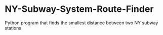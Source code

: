# NY-Subway-System-Route-Finder
Python program that finds the smallest distance between two NY subway stations
